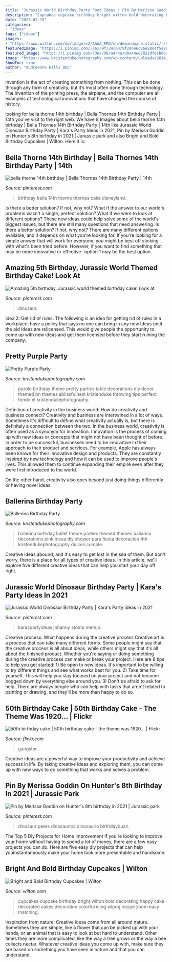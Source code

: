 ```yaml
---
title: "Jurassic World Birthday Party Food Ideas : Pin By Merissa Goddin On Hunter&#039;s 8th Birthday In 2021"
description: "Cupcakes cupcake birthday bright wilton bold decorating happy cake decorated cakes decoration colorful icing wlproj recipe zoom easy matching"
date: "2023-02-19"
categories:
- "ideas"
tags: ["ideas"]
images:
- "https://www.wilton.com/dw/image/v2/AAWA_PRD/on/demandware.static/-/Sites-wilton-project-master/default/dwb092cdcd/images/project/WLPROJ-9235/GeBiTaHa_44417-05.jpg?sw=1440&amp;sh=750&amp;sm=fit"
featuredImage: "https://i.pinimg.com/736x/9f/24/64/9f24646c26e2064f5a8ed7599d0db370.jpg"
featured_image: "https://i.pinimg.com/736x/d8/a4/4e/d8a44ee7822dfecb6ed10873642c97e3--th-birthday-birthday-parties.jpg"
image: "https://www.kristendukephotography.com/wp-content/uploads/2014/04/Ballerina-Party.jpg"
ShowToc: true
author: "Audreanne Hills DDS"
---
```



Invention is the act of creating something from nothing. This can be done through any form of creativity, but it’s most often done through technology. The invention of the printing press, the airplane, and the computer are all examples of technological innovations that have changed the course of history.

	

		
looking for bella thorne 14th birthday | Bella Thornes 14th Birthday Party | 14th you've visit to the right web. We have 8 Images about bella thorne 14th birthday | Bella Thornes 14th Birthday Party | 14th like Jurassic World Dinosaur Birthday Party | Kara&#039;s Party Ideas in 2021, Pin by Merissa Goddin on Hunter&#039;s 8th birthday in 2021 | Jurassic park and also Bright and Bold Birthday Cupcakes | Wilton. Here it is:
		
    
## Bella Thorne 14th Birthday | Bella Thornes 14th Birthday Party | 14th

<img loading=lazy src="https://i.pinimg.com/736x/d8/a4/4e/d8a44ee7822dfecb6ed10873642c97e3--th-birthday-birthday-parties.jpg" onerror="this.onerror=null;this.src='https://tse2.mm.bing.net/th?id=OIP.airUfhMCHmxO20vypn3znAHaJ3&amp;pid=15.1';" alt="bella thorne 14th birthday | Bella Thornes 14th Birthday Party | 14th">

_Source: pinterest.com_

>birthday bella 14th thorne thornes cake disneyland. 

	

Is there a better solution? If not, why not?
What if the answer to our world's problems wasn't a single, perfect solution? What if we were to look at different options? These new ideas could help solve some of the world's biggest issues, but there are still many questions that need answering. Is there a better solution? If not, why not? There are many different options available, and it depends on what you're looking for. If you're looking for a simple answer that will work for everyone, you might be best off sticking with what's been tried before. However, if you want to find something that may be more innovative or effective -option 1 may be the best option.

    
## Amazing 5th Birthday, Jurassic World Themed Birthday Cake! Look At

<img loading=lazy src="https://i.pinimg.com/736x/1d/e9/43/1de943f44ada93ab4ead08f2ea190082.jpg" onerror="this.onerror=null;this.src='https://tse3.mm.bing.net/th?id=OIP.jSrFucU0aFov0TccVOSqWgHaJ3&amp;pid=15.1';" alt="Amazing 5th birthday, Jurassic world themed birthday cake! Look at">

_Source: pinterest.com_

>dinosaur. 

	

Idea 2: Get rid of rules.
The following is an idea for getting rid of rules in a workplace: have a policy that says no one can bring in any new Ideas until the old Ideas are relicensed. This would give people the opportunity to come up with new ideas and get them licensed before they start ruining the company.

    
## Pretty Purple Party

<img loading=lazy src="http://www.kristendukephotography.com/wp-content/uploads/2013/04/Pretty-Purple-Party-table.jpg" onerror="this.onerror=null;this.src='https://tse1.mm.bing.net/th?id=OIP.D0xduV29RaFVAvpRQPBNQAHaMB&amp;pid=15.1';" alt="Pretty Purple Party">

_Source: kristendukephotography.com_

>purple birthday theme pretty parties table decorations diy decor themed bn themes ablissfulnest kristenduke throwing tips perfect fondo el kristendukephotography. 

	

Definition of creativity in the business world: How do creativity and business connect?
Creativity and business are intertwined in a lot of ways. Sometimes it's difficult to define what creativity actually is, but there is definitely a connection between the two. 
In the business world, creativity is often used as a synonym for innovation. Innovation is the process of coming up with new ideas or concepts that might not have been thought of before. In order to be successful, businesses need to be innovative in their approach to their product and services. For example, Apple has always been known for their innovative design and products. They are constantly inspired by new technology and how it can be used to improve people's lives. This allowed them to continue expanding their empire even after they were first introduced to the world. 

On the other hand, creativity also goes beyond just doing things differently or having novel ideas.

    
## Ballerina Birthday Party

<img loading=lazy src="https://www.kristendukephotography.com/wp-content/uploads/2014/04/Ballerina-Party.jpg" onerror="this.onerror=null;this.src='https://tse1.mm.bing.net/th?id=OIP.gcnD6H9w9gXqFcJugqzdigHaLH&amp;pid=15.1';" alt="Ballerina Birthday Party">

_Source: kristendukephotography.com_

>ballerina birthday ballet theme parties themed themes bailarina decorations pink mesa diy shower para fiesta decoracion 4th kristendukephotography dulces cumple. 

	

Creative ideas abound, and it's easy to get lost in the sea of them. But don't worry, there is a place for all types of creative ideas. In this article, we'll explore five different creative ideas that can help you start your day off right.

    
## Jurassic World Dinosaur Birthday Party | Kara&#039;s Party Ideas In 2021

<img loading=lazy src="https://i.pinimg.com/736x/9f/24/64/9f24646c26e2064f5a8ed7599d0db370.jpg" onerror="this.onerror=null;this.src='https://tse4.mm.bing.net/th?id=OIP.fnvsWRl_g_2XtgD4LAux6gHaLH&amp;pid=15.1';" alt="Jurassic World Dinosaur Birthday Party | Kara&#039;s Party Ideas in 2021">

_Source: pinterest.com_

>karaspartyideas johanny stomp merejo. 

	

Creative process: What happens during the creative process
Creative art is a process that can take many different forms. Some people might say that the creative process is all about ideas, while others might say that it's all about the finished product. Whether you're saying or doing something during the creative process can make or break your project. Here are 8 tips to help you get started: 1) Be open to new ideas. It's important to be willing to try different things and see what works best for you. 2) Take time for yourself. This will help you stay focused on your project and not become bogged down by everything else around you. 3) Don't be afraid to ask for help. There are always people who can help with tasks that aren't related to painting or drawing, and they'll be more than happy to do so.

    
## 50th Birthday Cake | 50th Birthday Cake - The Theme Was 1920… | Flickr

<img loading=lazy src="https://c2.staticflickr.com/2/1113/5109403181_63fd07f5b7_b.jpg" onerror="this.onerror=null;this.src='https://tse2.mm.bing.net/th?id=OIP.5p6NNEfTGKeaPy2_b605QwHaJ4&amp;pid=15.1';" alt="50th birthday cake | 50th birthday cake - the theme was 1920… | Flickr">

_Source: flickr.com_

>gangster. 

	

Creative ideas are a powerful way to improve your productivity and achieve success in life. By taking creative ideas and exploring them, you can come up with new ways to do something that works and solves a problem.

    
## Pin By Merissa Goddin On Hunter&#039;s 8th Birthday In 2021 | Jurassic Park

<img loading=lazy src="https://i.pinimg.com/736x/d2/98/c9/d298c998c4ac9a9c38a4225a3bbe0027.jpg" onerror="this.onerror=null;this.src='https://tse3.mm.bing.net/th?id=OIP.oJL2WwTXJ599EKI92oi1NQHaKX&amp;pid=15.1';" alt="Pin by Merissa Goddin on Hunter&#039;s 8th birthday in 2021 | Jurassic park">

_Source: pinterest.com_

>dinosaur peers dinosaurios dinosaurio birthdaybuzz. 

	

The Top 5 Diy Projects for Home Improvement
If you're looking to improve your home without having to spend a lot of money, there are a few easy projects you can do. Here are five easy diy projects that can help youInstantaneously make your home look more presentable and handsome.

    
## Bright And Bold Birthday Cupcakes | Wilton

<img loading=lazy src="https://www.wilton.com/dw/image/v2/AAWA_PRD/on/demandware.static/-/Sites-wilton-project-master/default/dwb092cdcd/images/project/WLPROJ-9235/GeBiTaHa_44417-05.jpg?sw=1440&amp;sh=750&amp;sm=fit" onerror="this.onerror=null;this.src='https://tse4.mm.bing.net/th?id=OIP.G2ZulodmVEhMEw7de4sl1gHaHa&amp;pid=15.1';" alt="Bright and Bold Birthday Cupcakes | Wilton">

_Source: wilton.com_

>cupcakes cupcake birthday bright wilton bold decorating happy cake decorated cakes decoration colorful icing wlproj recipe zoom easy matching. 

	

Inspiration from nature:
Creative ideas come from all around nature. Sometimes they are simple, like a flower that can be picked up with your hands, or an animal that is easy to look at but hard to understand. Other times they are more complicated, like the way a tree grows or the way a bee collects nectar. Whatever creative ideas you come up with, make sure they are based on something you have seen in nature and that you can understand.

